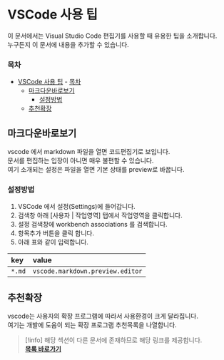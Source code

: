 # VSCode 사용 팁
이 문서에서는 Visual Studio Code 편집기를 사용할 때 유용한 팁을 소개합니다.  
누구든지 이 문서에 내용을 추가할 수 있습니다.

### 목차
- [VSCode 사용 팁](#vscode-사용-팁)
		- [목차](#목차)
	- [마크다운바로보기](#마크다운바로보기)
		- [설정방법](#설정방법)
	- [추천확장](#추천확장)


## 마크다운바로보기
vscode 에서 markdown 파일을 열면 코드편집기로 보입니다.  
문서를 편집하는 입장이 아니면 매우 불편할 수 있습니다.  
여기 소개되는 설정은 파일을 열면 기본 상태를 preview로 바꿉니다.

### 설정방법
1. VSCode 에서 설정(Settings)에 들어갑니다.
2. 검색창 아래 [사용자 | 작업영역] 탭에서 작업영역을 클릭합니다.  
3. 설정 검색창에 workbench associations 를 검색합니다.
4. 항목추가 버튼을 클릭 합니다.
5. 아래 표와 같이 입력합니다.


| key    | value                            |
| :----- | :------------------------------- |
| `*.md` | `vscode.markdown.preview.editor` |

## 추천확장
vscode는 사용자의 확장 프로그램에 따라서 사용환경이 크게 달라집니다.  
여기는 개발에 도움이 되는 확장 프로그램 추천목록을 나열합니다.  
> [!info]
해당 섹션이 다른 문서에 존재하므로 해당 링크를 제공합니다.  
[**목록 바로가기**](./setting_vscode_for_windows.md#추천-vs-code-확장-프로그램)